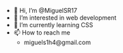 <ul>
  <li>👋 Hi, I’m @MiguelSR17</li>
  <li>👀 I’m interested in web development</li>
  <li>🌱 I’m currently learning CSS</li>
  <li>📫 How to reach me <br>
    <ul>
      <li>miguels1h4@gmail.com</li>
    </ul>
  </li>
</ul>




<!---
MiguelSR17/MiguelSR17 is a ✨ special ✨ repository because its `README.md` (this file) appears on your GitHub profile.
You can click the Preview link to take a look at your changes.
--->
